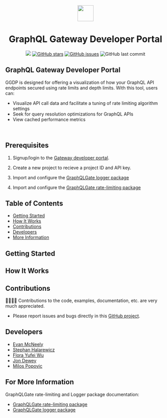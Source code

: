 <div align="center">
   <img width="50px" src="https://user-images.githubusercontent.com/89324687/182067950-54c00964-2be4-481a-976b-773d9112a4c0.png"/>
   <h1>GraphQL Gateway Developer Portal</h1>
   <a href="https://github.com/oslabs-beta/GraphQL-Gateway"><img src="https://img.shields.io/badge/license-MIT-blue"/></a> <a href="https://github.com/oslabs-beta/graphql-gateway/stargazers"><img alt="GitHub stars" src="https://img.shields.io/github/stars/oslabs-beta/graphql-gateway"></a> <a             href="https://github.com/oslabs-beta/Graphql-gateway/issues"><img alt="GitHub issues" src="https://img.shields.io/github/issues/oslabs-beta/graphql-gateway"></a> <img alt="GitHub last commit" src="https://img.shields.io/github/last-commit/oslabs-beta/graphql-gateway">
   <br />
   </div>

## <a name=""></a> GraphQL Gateway Developer Portal

GGDP is designed for offering a visualization of how your GraphQL API endpoints secured using rate limits and depth limits. With this tool, users can:

-   Visualize API call data and facilitate a tuning of rate limiting algorithm settings
-   Seek for query resolution optimizations for GraphQL APIs
-   View cached performance metrics

&nbsp;

## <a name="prerequisites"></a> Prerequisites

1. Signup/login to the [Gateway developer portal](graphqlgate.io).

2. Create a new project to recieve a project ID and API key.

3. Import and configure the [GraphQLGate logger package](https://www.npmjs.com/package/graphql-limiter)

4. Import and configure the [GraphQLGate rate-limiting package](https://www.npmjs.com/package/graphql-limiter)

## Table of Contents

-   [Getting Started](#getting-started)
-   [How It Works](#how-it-works)
-   [Contributions](#contributions)
-   [Developers](#developers)
-   [More Information](#for-more-information)

## <a name="getting-started"></a> Getting Started

## <a name="how-it-works"></a> How It Works

## <a name="contributions"></a> Contributions

👩‍💻🧑‍💻 Contributions to the code, examples, documentation, etc. are very much appreciated.

-   Please report issues and bugs directly in this [GitHub project](https://github.com/oslabs-beta/GraphQL-Gateway/issues).

## <a name="developers"></a> Developers

-   [Evan McNeely](https://github.com/evanmcneely)
-   [Stephan Halarewicz](https://github.com/shalarewicz)
-   [Flora Yufei Wu](https://github.com/feiw101)
-   [Jon Dewey](https://github.com/donjewey)
-   [Milos Popovic](https://github.com/milos381)

## <a name="for-more-information"></a> For More Information

GraphQLGate rate-limiting and Logger package documentation:

-   [GraphQLGate rate-limiting package](https://github.com/oslabs-beta/GraphQL-Gate)
-   [GraphQLGate logger package](https://github.com/oslabs-beta/Gate-Logger)
